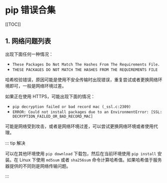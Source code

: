 # pip 错误合集

[[TOC]]

## 1. 网络问题列表

出现下面任何一种情况：

- `These Packages Do Not Match The Hashes From The Requirements File.`
- `THESE PACKAGES DO NOT MATCH THE HASHES FROM THE REQUIREMENTS FILE`

哈希校验错误，原因可能是使用不安全传输时出现错误，重复尝试或者更换网络环境即可，一般是网络环境过差。

如果正在使用 HTTPS，可能出现下面的情况：

- `pip decryption failed or bad record mac (_ssl.c:2309)`
- `ERROR: Could not install packages due to an EnvironmentError: [SSL: DECRYPTION_FAILED_OR_BAD_RECORD_MAC]`

可能是网络受到攻击，或者是网络环境过差，可以尝试更换网络环境或者使用代理。

::: tip 解决

可以在其他环境使用 `pip download` 下载包，然后在当前环境使用 `pip install` 安装。在 Linux 下使用 `md5sum` 或者 `sha256sum` 命令计算哈希值。如果哈希值于服务器提供的不同则是网络传输问题。

:::
